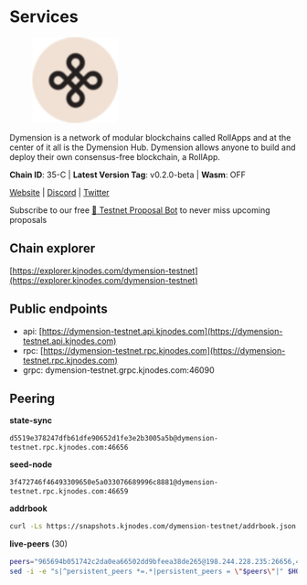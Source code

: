 # Services

<figure><img src="https://raw.githubusercontent.com/kj89/cosmos-images/main/logos/dymension.png" width="150" alt=""><figcaption></figcaption></figure>

Dymension is a network of modular blockchains called RollApps  and at the center of it all is the Dymension Hub. Dymension  allows anyone to build and deploy their own consensus-free blockchain, a RollApp.

**Chain ID**: 35-C | **Latest Version Tag**: v0.2.0-beta | **Wasm**: OFF

[Website](https://dymension.xyz/) | [Discord](https://discord.gg/dymension) | [Twitter](https://twitter.com/dymensionXYZ)



Subscribe to our free [🤖 Testnet Proposal Bot](https://t.me/kjnodes_testnet_proposal_bot) to never miss upcoming proposals


## Chain explorer
[https://explorer.kjnodes.com/dymension-testnet](https://explorer.kjnodes.com/dymension-testnet)

## Public endpoints

* api: [https://dymension-testnet.api.kjnodes.com](https://dymension-testnet.api.kjnodes.com)
* rpc: [https://dymension-testnet.rpc.kjnodes.com](https://dymension-testnet.rpc.kjnodes.com)
* grpc: dymension-testnet.grpc.kjnodes.com:46090

## Peering

**state-sync**

```text
d5519e378247dfb61dfe90652d1fe3e2b3005a5b@dymension-testnet.rpc.kjnodes.com:46656
```

**seed-node**

```text
3f472746f46493309650e5a033076689996c8881@dymension-testnet.rpc.kjnodes.com:46659
```

**addrbook**
```bash
curl -Ls https://snapshots.kjnodes.com/dymension-testnet/addrbook.json > $HOME/.dymension/config/addrbook.json
```

**live-peers** (30)
```bash
peers="965694b051742c2da0ea66502dd9bfeea38de265@198.244.228.235:26656,488a1665d94f257733b04f7b4fbcef058cbb11cd@65.108.199.206:31656,60f464943e6434579abdfa28a3122bd2d6008dec@139.99.68.119:26656,57a66a59cc291887f35e231b4469e2c957728862@46.4.5.45:20556,43426e98064694d407b2165fb24d52980d38f1c9@88.99.3.158:20556,7fc44e2651006fb2ddb4a56132e738da2845715f@65.108.6.45:61256,5c2a752c9b1952dbed075c56c600c3a79b58c395@195.3.220.54:27086,30ce17a86b30b43b7e64c47f8249add57d2ec576@217.21.53.107:26656,a85420b25181bdb9b3a38741c48dafd5fb3b922f@209.34.205.57:26656,0ee31ef97ba6b6c13b25b5c528163f2092821c2d@65.21.132.27:24856,0cc10d01b749a1e8b8d14c077140c776394d31e5@65.108.9.164:21456,ba2ef45240cc997443df795b801a34602ba68b55@65.109.92.241:17886,4d2ec1e61d61550fc5bfacc57e971ff9b6181152@135.181.180.29:26656,62f5e5db360892ce0e8fc4cc5de7b880936e8410@82.208.23.204:04656,8eb8789ce687870a1c9b8ab7cc0f816c653ed56e@217.21.53.108:26656,a6b148f8419992dd2a1c4733f0b707d489580ae8@109.238.12.65:27656,8b5367df2b1287174ce8950654953d81a7d69a29@144.76.201.43:26556,c6cdcc7f8e1a33f864956a8201c304741411f219@3.214.163.125:26656,708ff9955abd0e86b7873c1ec73311414bd1db24@217.21.53.106:26656,b24974dd15a984f882438d907ee97c6baf1ae766@185.177.116.36:656,22acf9a303e825ce04171ef26e2326c09aeb238b@47.147.226.228:55656,5a0cee849e4a909b42c8b9b2df4a1e737ff2b715@194.233.90.134:26656,cb1cc6b4c48b3e311f18b606c663c2dc0fb89b75@74.96.207.62:26656,2afd537c6cca30a46393545a6aa69235d3fdb398@38.242.241.117:26656,869d03182da215ae0171ac37ee69a77ed59d1a38@135.181.253.11:46656,ec843a4aea197837c13f13612a525bd7377443b1@167.235.250.107:26656,c26dc8486e8c4817e154812462993ce562cda221@65.108.231.124:32656,5dbbb68e0c8a86bdc372cf1de0691f1cdc6a96ad@82.208.23.223:27656,147a0021cff3c34251adb3ad7194574011fa3192@176.57.189.36:11656,d5519e378247dfb61dfe90652d1fe3e2b3005a5b@65.109.68.190:46656"
sed -i -e "s|^persistent_peers *=.*|persistent_peers = \"$peers\"|" $HOME/.dymension/config/config.toml
```
